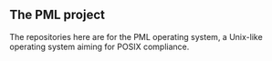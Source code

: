 ## The PML project

The repositories here are for the PML operating system, a Unix-like operating
system aiming for POSIX compliance.

